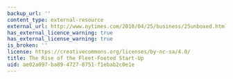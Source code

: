 ```yaml
---
backup_url: ''
content_type: external-resource
external_url: http://www.nytimes.com/2010/04/25/business/25unboxed.html?_r=2
has_external_licence_warning: true
has_external_license_warning: true
is_broken: ''
license: https://creativecommons.org/licenses/by-nc-sa/4.0/
title: The Rise of the Fleet-Footed Start-Up
uid: ae02a097-ba89-4727-8751-f1ebab2c0e1e
---
```

